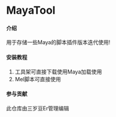 # MayaTool

#### 介绍
用于存储一些Maya的脚本插件版本迭代使用!


#### 安装教程

1.  工具架可直接下载使用Maya加载使用
2.  Mel脚本可直接使用


#### 参与贡献

此仓库由三岁豆Er管理编辑
